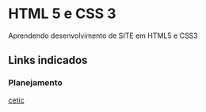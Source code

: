 # HTML 5 e CSS 3

Aprendendo desenvolvimento de SITE em HTML5 e CSS3

## Links indicados
### Planejamento
[cetic](https://cetic.br/)
